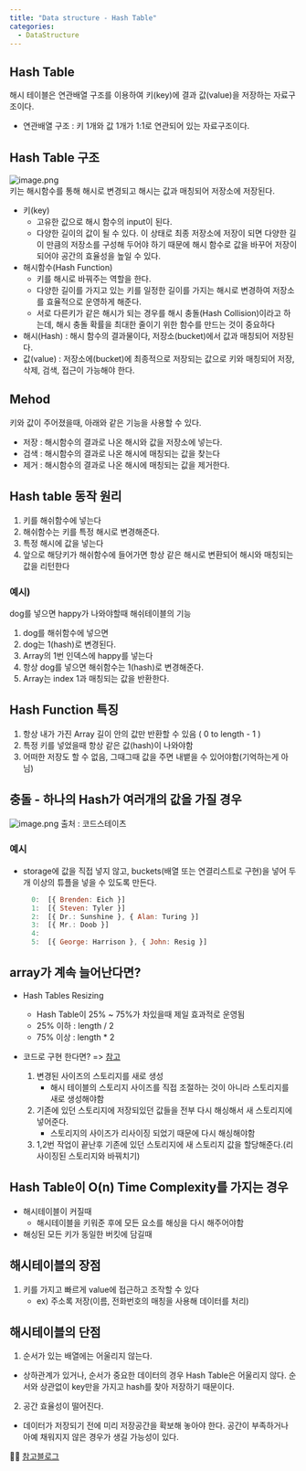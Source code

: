 ```yaml
---
title: "Data structure - Hash Table"
categories:
  - DataStructure
---
```



## Hash Table
해시 테이블은 연관배열 구조를 이용하여 키(key)에 결과 값(value)을 저장하는 자료구조이다.
* 연관배열 구조 : 키 1개와 값 1개가 1:1로 연관되어 있는 자료구조이다.

## Hash Table 구조
![image.png](https://images.velog.io/post-images/yhe228/06d5b8a0-1b1e-11ea-84ae-6db8b11a429d/image.png)  
키는 해시함수를 통해 해시로 변경되고 해시는 값과 매칭되어 저장소에 저장된다.
- 키(key)
	- 고유한 값으로 해시 함수의 input이 된다.
    - 다양한 길이의 값이 될 수 있다. 이 상태로 최종 저장소에 저장이 되면 다양한 길이 만큼의 저장소를 구성해 두어야 하기 때문에 해시 함수로 값을 바꾸어 저장이 되어야 공간의 효율성을 높일 수 있다.
- 해시함수(Hash Function)
	- 키를 해시로 바꿔주는 역할을 한다.
    - 다양한 길이를 가지고 있는 키를 일정한 길이를 가지는 해시로 변경하여 저장소를 효율적으로 운영하게 해준다.
    - 서로 다른키가 같은 해시가 되는 경우를 해시 충돌(Hash Collision)이라고 하는데, 해시 충돌 확률을 최대한 줄이기 위한 함수를 만드는 것이 중요하다
- 해시(Hash) : 해시 함수의 결과물이다, 저장소(bucket)에서 값과 매칭되어 저장된다.
- 값(value) : 저장소에(bucket)에 최종적으로 저장되는 값으로 키와 매칭되어 저장, 삭제, 검색, 접근이 가능해야 한다.

## Mehod
키와 값이 주어졌을때, 아래와 같은 기능을 사용할 수 있다.
- 저장 : 해시함수의 결과로 나온 해시와 값을 저장소에 넣는다.
- 검색 : 해시함수의 결과로 나온 해시에 매칭되는 값을 찾는다
- 제거 : 해시함수의 결과로 나온 해시에 매칭되는 값을 제거한다.

## Hash table 동작 원리
1. 키를 해쉬함수에 넣는다
2. 해쉬함수는 키를 특정 해시로 변경해준다.
3. 특정 해시에 값을 넣는다
4. 앞으로 해당키가 해쉬함수에 들어가면 항상 같은 해시로 변환되어 해시와 매칭되는 값을 리턴한다

### 예시)
dog를 넣으면 happy가 나와야할때 해쉬테이블의 기능 
1. dog를 해쉬함수에 넣으면
2. dog는 1(hash)로 변경된다.
3. Array의 1번 인덱스에 happy를 넣는다
4. 항상 dog를 넣으면 해쉬함수는 1(hash)로 변경해준다.
5. Array는 index 1과 매칭되는 값을 반환한다.

## Hash Function 특징
1. 항상 내가 가진 Array 길이 안의 값만 반환할 수 있음 ( 0 to length - 1 )
2. 특정 키를 넣었을때 항상 같은 값(hash)이 나와야함
3. 어떠한 저장도 할 수 없음, 그때그때 값을 주면 내뱉을 수 있어야함(기억하는게 아님)

## 충돌 - 하나의 Hash가 여러개의 값을 가질 경우
![image.png](https://images.velog.io/post-images/yhe228/242cf650-1fcb-11ea-8782-2db8696a2989/image.png) 
출처 : 코드스테이츠  

### 예시
- storage에 값을 직접 넣지 않고, buckets(배열 또는 연결리스트로 구현)을 넣어 두개 이상의 튜플을 넣을 수 있도록 만든다.

    ```js
      0:  [{ Brenden: Eich }]
      1:  [{ Steven: Tyler }]
      2:  [{ Dr.: Sunshine }, { Alan: Turing }]
      3:  [{ Mr.: Doob }]
      4:
      5:  [{ George: Harrison }, { John: Resig }]
    ```

## array가 계속 늘어난다면?
- Hash Tables Resizing 
    - Hash Table이 25% ~ 75%가 차있을때 제일 효과적로 운영됨
    - 25% 이하 : length / 2
    - 75% 이상 : length * 2
    
- 코드로 구현 한다면? => [참고](https://github.com/codestates/help-desk/issues/934)
	1. 변경된 사이즈의 스토리지를 새로 생성
    	- 해시 테이블의 스토리지 사이즈를 직접 조절하는 것이 아니라 스토리지를 새로 생성해야함
    2. 기존에 있던 스토리지에 저장되있던 값들을 전부 다시 해싱해서 새 스토리지에 넣어준다.
    	- 스토리지의 사이즈가 리사이징 되었기 때문에 다시 해싱해야함
    3. 1,2번 작업이 끝난후 기존에 있던 스토리지에 새 스토리지 값을 할당해준다.(리사이징된 스토리지와 바꿔치기)
    
## Hash Table이 O(n) Time Complexity를 가지는 경우
- 해시테이블이 커질때
	- 해시테이블을 키워준 후에 모든 요소를 해싱을 다시 해주어야함
- 해싱된 모든 키가 동일한 버킷에 담길때

## 해시테이블의 장점
1. 키를 가지고 빠르게 value에 접근하고 조작할 수 있다
	- ex) 주소록 저장(이름, 전화번호의 매칭을 사용해 데이터를 처리)

## 해시테이블의 단점
1. 순서가 있는 배열에는 어울리지 않는다.
- 상하관계가 있거나, 순서가 중요한 데이터의 경우 Hash Table은 어울리지 않다. 순서와 상관없이 key만을 가지고 hash를 찾아 저장하기 때문이다.

2. 공간 효율성이 떨어진다.
- 데이터가 저장되기 전에 미리 저장공간을 확보해 놓아야 한다. 공간이 부족하거나 아예 채워지지 않은 경우가 생길 가능성이 있다.




💁‍♀️ [참고블로그](https://velog.io/@cyranocoding/Hash-Hashing-Hash-Table%ED%95%B4%EC%8B%9C-%ED%95%B4%EC%8B%B1-%ED%95%B4%EC%8B%9C%ED%85%8C%EC%9D%B4%EB%B8%94-%EC%9E%90%EB%A3%8C%EA%B5%AC%EC%A1%B0%EC%9D%98-%EC%9D%B4%ED%95%B4-6ijyonph6o)
